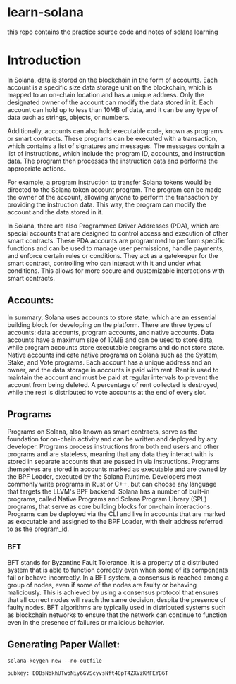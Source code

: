 # learn-solana
this repo contains the practice source code and notes of solana learning

# Introduction

In Solana, data is stored on the blockchain in the form of accounts. Each account is a specific size data storage unit on the blockchain, which is mapped to an on-chain location and has a unique address. Only the designated owner of the account can modify the data stored in it. Each account can hold up to less than 10MB of data, and it can be any type of data such as strings, objects, or numbers.

Additionally, accounts can also hold executable code, known as programs or smart contracts. These programs can be executed with a transaction, which contains a list of signatures and messages. The messages contain a list of instructions, which include the program ID, accounts, and instruction data. The program then processes the instruction data and performs the appropriate actions.

For example, a program instruction to transfer Solana tokens would be directed to the Solana token account program. The program can be made the owner of the account, allowing anyone to perform the transaction by providing the instruction data. This way, the program can modify the account and the data stored in it.

In Solana, there are also Programmed Driver Addresses (PDA), which are special accounts that are designed to control access and execution of other smart contracts. These PDA accounts are programmed to perform specific functions and can be used to manage user permissions, handle payments, and enforce certain rules or conditions. They act as a gatekeeper for the smart contract, controlling who can interact with it and under what conditions. This allows for more secure and customizable interactions with smart contracts.

## Accounts:

In summary, Solana uses accounts to store state, which are an essential building block for developing on the platform. There are three types of accounts: data accounts, program accounts, and native accounts. Data accounts have a maximum size of 10MB and can be used to store data, while program accounts store executable programs and do not store state. Native accounts indicate native programs on Solana such as the System, Stake, and Vote programs. Each account has a unique address and an owner, and the data storage in accounts is paid with rent. Rent is used to maintain the account and must be paid at regular intervals to prevent the account from being deleted. A percentage of rent collected is destroyed, while the rest is distributed to vote accounts at the end of every slot.

## Programs

Programs on Solana, also known as smart contracts, serve as the foundation for on-chain activity and can be written and deployed by any developer. Programs process instructions from both end users and other programs and are stateless, meaning that any data they interact with is stored in separate accounts that are passed in via instructions. Programs themselves are stored in accounts marked as executable and are owned by the BPF Loader, executed by the Solana Runtime. Developers most commonly write programs in Rust or C++, but can choose any language that targets the LLVM's BPF backend. Solana has a number of built-in programs, called Native Programs and Solana Program Library (SPL) programs, that serve as core building blocks for on-chain interactions. Programs can be deployed via the CLI and live in accounts that are marked as executable and assigned to the BPF Loader, with their address referred to as the program_id.

### BFT

BFT stands for Byzantine Fault Tolerance. It is a property of a distributed system that is able to function correctly even when some of its components fail or behave incorrectly. In a BFT system, a consensus is reached among a group of nodes, even if some of the nodes are faulty or behaving maliciously. This is achieved by using a consensus protocol that ensures that all correct nodes will reach the same decision, despite the presence of faulty nodes. BFT algorithms are typically used in distributed systems such as blockchain networks to ensure that the network can continue to function even in the presence of failures or malicious behavior.

## Generating Paper Wallet:

```
solana-keygen new --no-outfile
```

```
pubkey: DDBsNbkhUTwoNiy6GVScyvsNft48pT4ZXVzKMFEYB6T
```